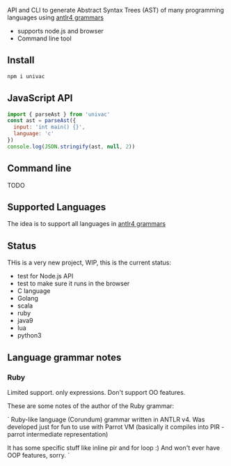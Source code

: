 API and CLI to generate Abstract Syntax Trees (AST) of many programming languages using [antlr4 grammars](https://github.com/antlr/grammars-v4)

 * supports node.js and browser
 * Command line tool

## Install

```sh
npm i univac
```

## JavaScript API

```js
import { parseAst } from 'univac'
const ast = parseAst({
  input: 'int main() {}',
  language: 'c'
})
console.log(JSON.stringify(ast, null, 2))
```

## Command line

TODO

## Supported Languages

The idea is to support all languages in [antlr4 grammars](https://github.com/antlr/grammars-v4)

## Status

THis is a very new project, WIP, this is the current status:

 * test for Node.js API
 * test to make sure it runs in the browser
 * C language
 * Golang
 * scala
 * ruby
 * java9
 * lua
 * python3

## Language grammar notes

### Ruby

Limited support. only expressions. Don't support OO features. 

These are some notes of the author of the Ruby grammar:

`
Ruby-like language (Corundum) grammar written in ANTLR v4. Was developed just for fun
to use with Parrot VM (basically it compiles into PIR - parrot intermediate
representation)

It has some specific stuff like inline pir and for loop :) And won't ever have
OOP features, sorry.
`